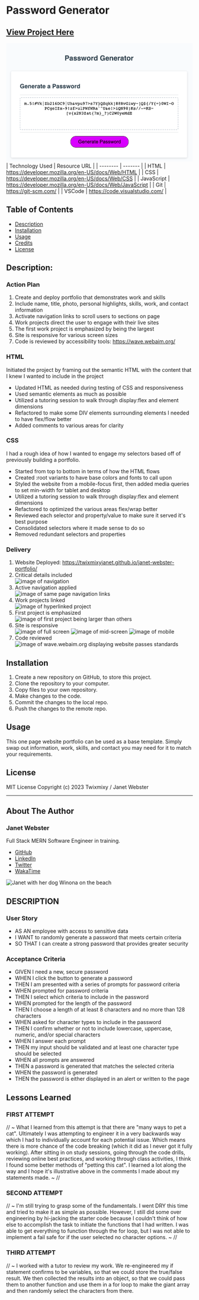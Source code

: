# Password Generator
## [View Project Here](https://twixmixyjanet.github.io/password-generator/ "Password Generator")<br />
![image of password generator](img/projectimage.png "image of Password Generator app")
| Technology Used    | Resource URL |
| --------  | ------- |
| HTML      | https://developer.mozilla.org/en-US/docs/Web/HTML |
| CSS       | https://developer.mozilla.org/en-US/docs/Web/CSS |
| JavaScript | https://developer.mozilla.org/en-US/docs/Web/JavaScript |
| Git       | https://git-scm.com/ |
| VSCode    | https://code.visualstudio.com/ |


## Table of Contents

* [Description](#description)
* [Installation](#installation)
* [Usage](#usage)
* [Credits](#credits)
* [License](#license)

## Description:

### Action Plan
1. Create and deploy portfolio that demonstrates work and skills
2. Include name, title, photo, personal highlights, skills, work, and contact information
3. Activate navigation links to scroll users to sections on page
4. Work projects direct the user to engage with their live sites
5. The first work project is emphasized by being the largest
6. Site is responsive for various screen sizes
7. Code is reviewed by accessibility tools: https://wave.webaim.org/

### HTML
Initiated the project by framing out the semantic HTML with the content that I knew I wanted to include in the project
* Updated HTML as needed during testing of CSS and responsiveness
* Used semantic elements as much as possible
* Utilized a tutoring session to walk through display:flex and element dimensions
* Refactored to make some DIV elements surrounding elements I needed to have flex/flow better
* Added comments to various areas for clarity

### CSS
I had a rough idea of how I wanted to engage my selectors based off of previously building a portfolio.
* Started from top to bottom in terms of how the HTML flows
* Created :root variants to have base colors and fonts to call upon
* Styled the website from a mobile-focus first, then added media queries to set min-width for tablet and desktop
* Utilized a tutoring session to walk through display:flex and element dimensions
* Refactored to optimized the various areas flex/wrap better
* Reviewed each selector and property/value to make sure it served it's best purpose
* Consolidated selectors where it made sense to do so
* Removed redundant selectors and properties

### Delivery
1. Website Deployed: https://twixmixyjanet.github.io/janet-webster-portfolio/
2. Critical details included<br />
![image of navigation](assets/img/requirement1.png "2. Critical details included")
3. Active navigation applied<br />
![image of same page navigation links](assets/img/requirement2.png "3. Active navigation applied")
4. Work projects linked<br />
![image of hyperlinked project](assets/img/requirement3.png "4. Work projects linked")
5. First project is emphasized<br />
![image of first project being larger than others](assets/img/requirement4.png "5. First project is emphasized")
6. Site is responsive<br />
![image of full screen](assets/img/requirement5a.png "6. Site is responsive")
![image of mid-screen](assets/img/requirement5b.png "6. Site is responsive")
![image of mobile](assets/img/requirement5c.png "6. Site is responsive")
7. Code reviewed<br />
![image of wave.webaim.org displaying website passes standards](assets/img/acessibility-test.png)

## Installation

1. Create a new repository on GitHub, to store this project.
2. Clone the repository to your computer.
3. Copy files to your own repository.
4. Make changes to the code.
5. Commit the changes to the local repo.
6. Push the changes to the remote repo.

## Usage

This one page website portfolio can be used as a base template. Simply swap out information, work, skills, and contact you may need for it to match your requirements.

## License

MIT License
Copyright (c) 2023 Twixmixy / Janet Webster

<hr />

## About The Author
### Janet Webster
Full Stack MERN Software Engineer in training.

- [GitHub](https://github.com/TwixmixyJanet/)
- [LinkedIn](https://www.linkedin.com/in/twixmixy/)
- [Twitter](https://twitter.com/Twixmixy)
- [WakaTime](https://wakatime.com/@Twixmixy)

![Janet with her dog Winona on the beach](https://avatars.githubusercontent.com/u/117195025?v=4)

## DESCRIPTION

### User Story
- AS AN employee with access to sensitive data
- I WANT to randomly generate a password that meets certain criteria
- SO THAT I can create a strong password that provides greater security

### Acceptance Criteria
- GIVEN I need a new, secure password
- WHEN I click the button to generate a password
- THEN I am presented with a series of prompts for password criteria
- WHEN prompted for password criteria
- THEN I select which criteria to include in the password
- WHEN prompted for the length of the password
- THEN I choose a length of at least 8 characters and no more than 128 characters
- WHEN asked for character types to include in the password
- THEN I confirm whether or not to include lowercase, uppercase, numeric, and/or special characters
- WHEN I answer each prompt
- THEN my input should be validated and at least one character type should be selected
- WHEN all prompts are answered
- THEN a password is generated that matches the selected criteria
- WHEN the password is generated
- THEN the password is either displayed in an alert or written to the page

## Lessons Learned

### FIRST ATTEMPT
// ~ What I learned from this attempt is that there are "many ways to pet a cat". Ultimately I was attempting to engineer it in a very backwards way which I had to individually account for each potential issue. Which means there is more chance of the code breaking (which it did as I never got it fully working). After sitting in on study sessions, going through the code drills, reviewing online best practices, and working through class activities, I think I found some better methods of "petting this cat". I learned a lot along the way and I hope it's illustrative above in the comments I made about my statements made. ~ //

### SECOND ATTEMPT
// ~ I'm still trying to grasp some of the fundamentals. I went DRY this time and tried to make it as simple as possible. However, I still did some over engineering by hi-jacking the starter code because I couldn't think of how else to accomplish the task to initiate the functions that I had written. I was able to get everything to function through the for loop, but I was not able to implement a fail safe for if the user selected no character options. ~ //

### THIRD ATTEMPT
// ~ I worked with a tutor to review my work. We re-engineered my if statement confirms to be variables, so that we could store the true/false result. We then collected the results into an object, so that we could pass them to another function and use them in a for loop to make the giant array and then randomly select the characters from there.
